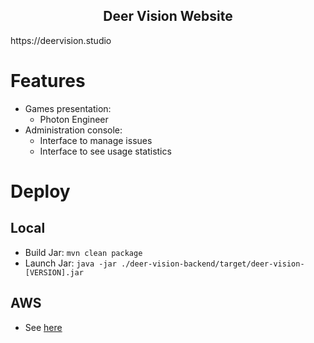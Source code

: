 <h2 align="center">Deer Vision Website</h2>
https://deervision.studio

# Features
- Games presentation:
  - Photon Engineer
- Administration console:
  - Interface to manage issues
  - Interface to see usage statistics

# Deploy
## Local
- Build Jar: `mvn clean package`
- Launch Jar: `java -jar ./deer-vision-backend/target/deer-vision-[VERSION].jar`

## AWS
- See [here](setup/README.md)
